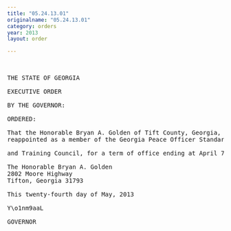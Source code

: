 ```yaml
---
title: "05.24.13.01"
originalname: "05.24.13.01"
category: orders
year: 2013
layout: order

---
```

<pre>
 

THE STATE OF GEORGIA

EXECUTIVE ORDER

BY THE GOVERNOR:

ORDERED:

That the Honorable Bryan A. Golden of Tift County, Georgia, is
reappointed as a member of the Georgia Peace Officer Standards

and Training Council, for a term of office ending at April 7, 2017.

The Honorable Bryan A. Golden
2802 Moore Highway
Tifton, Georgia 31793

This twenty-fourth day of May, 2013

Y\o1nm9aaL

GOVERNOR

</pre>
